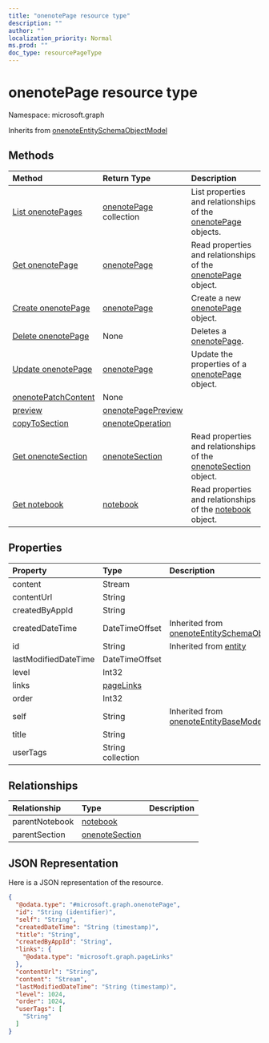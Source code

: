 ```yaml
---
title: "onenotePage resource type"
description: ""
author: ""
localization_priority: Normal
ms.prod: ""
doc_type: resourcePageType
---
```


# onenotePage resource type


Namespace: microsoft.graph




Inherits from [onenoteEntitySchemaObjectModel](../resources/onenoteentityschemaobjectmodel.md)

## Methods
|Method|Return Type|Description|
|:---|:---|:---|
|[List onenotePages](../api/onenotepage-list.md)|[onenotePage](../resources/onenotepage.md) collection|List properties and relationships of the [onenotePage](../resources/onenotepage.md) objects.|
|[Get onenotePage](../api/onenotepage-get.md)|[onenotePage](../resources/onenotepage.md)|Read properties and relationships of the [onenotePage](../resources/onenotepage.md) object.|
|[Create onenotePage](../api/onenotepage-create.md)|[onenotePage](../resources/onenotepage.md)|Create a new [onenotePage](../resources/onenotepage.md) object.|
|[Delete onenotePage](../api/onenotepage-delete.md)|None|Deletes a [onenotePage](../resources/onenotepage.md).|
|[Update onenotePage](../api/onenotepage-update.md)|[onenotePage](../resources/onenotepage.md)|Update the properties of a [onenotePage](../resources/onenotepage.md) object.|
|[onenotePatchContent](../api/onenotepage-onenotepatchcontent.md)|None||
|[preview](../api/onenotepage-preview.md)|[onenotePagePreview](../resources/onenotepagepreview.md)||
|[copyToSection](../api/onenotepage-copytosection.md)|[onenoteOperation](../resources/onenoteoperation.md)||
|[Get onenoteSection](../api/onenotesection-get.md)|[onenoteSection](../resources/onenotesection.md)|Read properties and relationships of the [onenoteSection](../resources/onenotesection.md) object.|
|[Get notebook](../api/notebook-get.md)|[notebook](../resources/notebook.md)|Read properties and relationships of the [notebook](../resources/notebook.md) object.|

## Properties
|Property|Type|Description|
|:---|:---|:---|
|content|Stream||
|contentUrl|String||
|createdByAppId|String||
|createdDateTime|DateTimeOffset| Inherited from [onenoteEntitySchemaObjectModel](../resources/onenoteentityschemaobjectmodel.md)|
|id|String| Inherited from [entity](../resources/entity.md)|
|lastModifiedDateTime|DateTimeOffset||
|level|Int32||
|links|[pageLinks](../resources/pagelinks.md)||
|order|Int32||
|self|String| Inherited from [onenoteEntityBaseModel](../resources/onenoteentitybasemodel.md)|
|title|String||
|userTags|String collection||

## Relationships
|Relationship|Type|Description|
|:---|:---|:---|
|parentNotebook|[notebook](../resources/notebook.md)||
|parentSection|[onenoteSection](../resources/onenotesection.md)||

## JSON Representation
Here is a JSON representation of the resource.
<!-- {
  "blockType": "resource",
  "keyProperty": "id",
  "@odata.type": "microsoft.graph.onenotePage",
  "baseType": "microsoft.graph.onenoteEntitySchemaObjectModel",
  "openType": false
}
-->
``` json
{
  "@odata.type": "#microsoft.graph.onenotePage",
  "id": "String (identifier)",
  "self": "String",
  "createdDateTime": "String (timestamp)",
  "title": "String",
  "createdByAppId": "String",
  "links": {
    "@odata.type": "microsoft.graph.pageLinks"
  },
  "contentUrl": "String",
  "content": "Stream",
  "lastModifiedDateTime": "String (timestamp)",
  "level": 1024,
  "order": 1024,
  "userTags": [
    "String"
  ]
}
```

